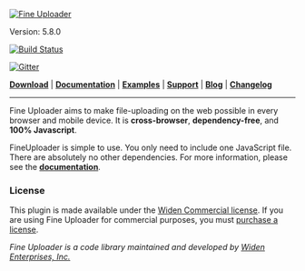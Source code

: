 [![Fine Uploader](http://fineuploader.com/img/FineUploader_logo.png)](http://fineuploader.com/)

Version: 5.8.0

[![Build Status](https://travis-ci.org/FineUploader/fine-uploader.png?branch=master)](https://travis-ci.org/FineUploader/fine-uploader)

[![Gitter](https://img.shields.io/gitter/room/nwjs/nw.js.svg?maxAge=2592000)](https://gitter.im/FineUploader?utm_source=share-link&utm_medium=link&utm_campaign=share-link)

[**Download**](http://fineuploader.com/downloads.html) |
[**Documentation**](http://docs.fineuploader.com) |
[**Examples**](http://fineuploader.com/demos) |
[**Support**](http://fineuploader.com/support.html) |
[**Blog**](http://blog.fineuploader.com/) |
[**Changelog**](http://blog.fineuploader.com/category/changelog/)

---

Fine Uploader aims to make file-uploading on the web possible in every browser and mobile device. It is **cross-browser**, **dependency-free**, and **100% Javascript**.

FineUploader is simple to use. You only need to include one JavaScript file. There are absolutely no other dependencies.
For more information, please see the [**documentation**](http://docs.fineuploader.com).

### License ###
This plugin is made available under the [Widen Commercial license](LICENSE).  If you are using Fine Uploader for commercial purposes,
you must [purchase a license](http://fineuploader.com/purchase).


*Fine Uploader is a code library maintained and developed by [Widen Enterprises, Inc.](http://www.widen.com/)*
